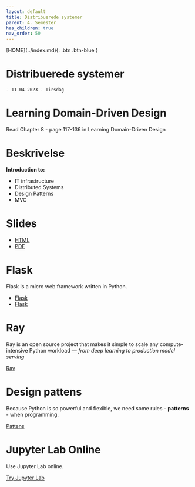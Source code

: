 ```yaml
---
layout: default
title: Distribuerede systemer
parent: 4. Semester
has_children: true
nav_order: 50
---
```


<span class="fs-1">
[HOME](../index.md){: .btn .btn-blue }
</span>

# Distribuerede systemer
    - 11-04-2023 - Tirsdag

# Learning Domain-Driven Design
Read Chapter 8 - page 117-136 in Learning Domain-Driven Design

# Beskrivelse
**Introduction to:**

- IT infrastructure
- Distributed Systems
- Design Patterns
- MVC

# Slides
- [HTML](./slide/Distributed_Systems_Docker.html)
- [PDF](./slide/Distributed_Systems_Docker.pdf)


# Flask
Flask is a micro web framework written in Python.

- [Flask](./flask_demo.md)
- [Flask](./flask.md)

# Ray
Ray is an open source project that makes it simple to scale any compute-intensive Python workload — *from deep learning to production model serving*

[Ray](./ray.md)

# Design pattens
Because Python is so powerful and flexible, we need some rules - **patterns** - when programming. 

[Pattens](./Pattens.md)

# Jupyter Lab Online
Use Jupyter Lab online.

[Try Jupyter Lab](https://jupyter.org/try)